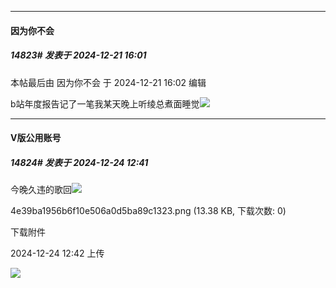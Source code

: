 ﻿
*****

####  因为你不会  
##### 14823#       发表于 2024-12-21 16:01

 本帖最后由 因为你不会 于 2024-12-21 16:02 编辑 

b站年度报告记了一笔我某天晚上听绫总煮面睡觉<img src="https://static.saraba1st.com/image/smiley/face2017/068.png" referrerpolicy="no-referrer">


*****

####  V版公用账号  
##### 14824#       发表于 2024-12-24 12:41

今晚久违的歌回<img src="https://static.saraba1st.com/image/smiley/face2017/072.png" referrerpolicy="no-referrer">

4e39ba1956b6f10e506a0d5ba89c1323.png
(13.38 KB, 下载次数: 0)

下载附件

2024-12-24 12:42 上传

<img src="https://img.saraba1st.com/forum/202412/24/124228l9zzknss78aa9z52.png" referrerpolicy="no-referrer">

